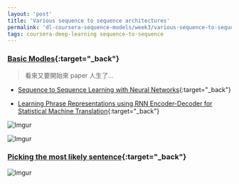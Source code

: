 ```yaml
---
layout: 'post'
title: 'Various sequence to sequence architectures'
permalink: 'dl-coursera-sequence-models/week3/various-sequence-to-sequence-architecrures'
tags: coursera-deep-learning sequence-to-sequence
---
```


### [Basic Modles](https://www.coursera.org/learn/nlp-sequence-models/lecture/HyEui/basic-models){:target="_back"}

> 看來又要開始來 paper 人生了...

- [Sequence to Sequence Learning with Neural Networks](https://arxiv.org/abs/1409.3215?context=cs){:target="_back"}

- [Learning Phrase Representations using RNN Encoder-Decoder for Statistical Machine Translation](https://arxiv.org/abs/1406.1078){:target="_back"}


![Imgur](https://i.imgur.com/FT2bNQB.gif)

![Imgur](https://i.imgur.com/KPb1VVJ.gif)



### [Picking the most likely sentence](https://www.coursera.org/learn/nlp-sequence-models/lecture/v2pRn/picking-the-most-likely-sentence){:target="_back"}


![Imgur](https://i.imgur.com/8LSzfdK.gif)


